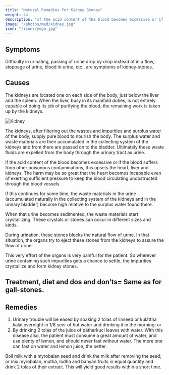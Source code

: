 ```yaml
---
title: "Natural Remedies for Kidney Stones"
weight: 44
description: "If the acid content of the blood becomes excessive or if the blood suffers from other poisonous contaminations, this upsets the heart, liver and kidneys. The harm may be so great that the heart becomes incapable even of exerting sufficient pressure to keep the blood circulating unobstructed through the blood vessels"
image: "/photos/med/kidney.jpg"
icon: "/icons/yoga.jpg"
---
```



## Symptoms

Difficulty in urinating, passing of urine drop by drop instead of in a flow, stoppage of urine, blood in urine, etc., are symptoms of kidney-stones.


## Causes

The kidneys are located one on each side of the body, just below the liver and the spleen. When the liver, busy in its manifold duties, is not entirely capable of doing its job of purifying the blood, the remaining work is taken up by the kidneys. 

![Kidney](/photos/med/kidney.jpg)

The kidneys, after filtering out the wastes and impurities and surplus water of the body, supply pure blood to nourish the body. The surplus water and waste materials are then accumulated in the collecting system of the kidneys and from there are passed on to the bladder. Ultimately these waste fluids are expelled from the body through the urinary tract as urine.

If the acid content of the blood becomes excessive or if the blood suffers from other poisonous contaminations, this upsets the heart, liver and kidneys. The harm may be so great that the heart becomes incapable even of exerting sufficient pressure to keep the blood circulating unobstructed through the blood vessels.

If this continues for some time, the waste materials in the urine (accumulated naturally in the collecting system of the kidneys and in the urinary bladder) become high relative to the surplus water found there. 

When that urine becomes sedimented, the waste materials start crystallizing. These crystals or stones can occur in different sizes and kinds. 

During urination, these stones blocks the natural flow of urine. In that situation, the organs try to eject these stones from the kidneys to assure the flow of urine. 

This very effort of the organs is very painful for the patient. So wherever urine containing such impurities gets a chance to settle, the impurities crystallize and form kidney stones.

## Treatment, diet and dos and don’ts= Same as for gall-stones.


## Remedies

1. Urinary trouble will be eased by soaking 2 tolas of linseed or kuláttha kalái overnight in 1/8 seer of hot water and drinking it in the morning; or
2. By drinking 2 tolas of the juice of pátharkuci leaves with water.
With this disease also, the patient must consume a great amount of water, and use plenty of lemon, and should never fast without water. The more one can fast on water and lemon juice, the better. 

Boil milk with a myrobalan seed and drink the milk after removing the seed; or mix myrobalan, muthá, lodhá and banyan fruits in equal quantity and drink 2 tolas of their extract. This will yield good results within a short time.
